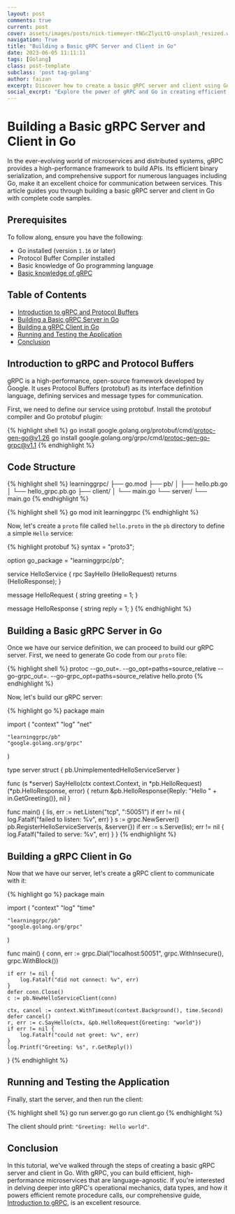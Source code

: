 ```yaml
---
layout: post
comments: true
current: post
cover: assets/images/posts/nick-tiemeyer-tNGcZlycLtQ-unsplash_resized.webp
navigation: True
title: "Building a Basic gRPC Server and Client in Go"
date: 2023-06-05 11:11:11
tags: [Golang]
class: post-template
subclass: 'post tag-golang'
author: faizan
excerpt: Discover how to create a basic gRPC server and client using Go. This step-by-step guide, complete with code samples, makes it easy to understand and implement efficient microservices communication.
social_excrpt: "Explore the power of gRPC and Go in creating efficient, language-agnostic microservices. Our latest article is a step-by-step guide on building a basic gRPC server and client in Go. Dive in and learn more! 🚀💻 #GoLang #gRPC #Microservices"
---
```


# Building a Basic gRPC Server and Client in Go

In the ever-evolving world of microservices and distributed systems, gRPC provides a high-performance framework to build APIs. Its efficient binary serialization, and comprehensive support for numerous languages including Go, make it an excellent choice for communication between services. This article guides you through building a basic gRPC server and client in Go with complete code samples.

## Prerequisites

To follow along, ensure you have the following:

- Go installed (version `1.16` or later)
- Protocol Buffer Compiler installed
- Basic knowledge of Go programming language
- [Basic knowledge of gRPC](/introduction-to-grpc)

## Table of Contents

* [Introduction to gRPC and Protocol Buffers](#introduction-to-grpc-and-protocol-buffers)
* [Building a Basic gRPC Server in Go](#building-a-basic-grpc-server-in-go)
* [Building a gRPC Client in Go](#building-a-grpc-client-in-go)
* [Running and Testing the Application](#running-and-testing-the-application)
* [Conclusion](#conclusion)

## Introduction to gRPC and Protocol Buffers

gRPC is a high-performance, open-source framework developed by Google. It uses Protocol Buffers (protobuf) as its interface definition language, defining services and message types for communication.

First, we need to define our service using protobuf. Install the protobuf compiler and Go protobuf plugin:

{% highlight shell %}
go install google.golang.org/protobuf/cmd/protoc-gen-go@v1.26
go install google.golang.org/grpc/cmd/protoc-gen-go-grpc@v1.1
{% endhighlight %}

## Code Structure

{% highlight shell %}
learninggrpc/
├── go.mod
├── pb/
│   ├── hello.pb.go
│   └── hello_grpc.pb.go
├── client/
│   └── main.go
└── server/
    └── main.go
{% endhighlight %}

{% highlight shell %}
go mod init learninggrpc
{% endhighlight %}

Now, let's create a `proto` file called `hello.proto` in the `pb` directory to define a simple `Hello` service:

{% highlight protobuf %}
syntax = "proto3";

option go_package = "learninggrpc/pb";

service HelloService {
    rpc SayHello (HelloRequest) returns (HelloResponse);
}

message HelloRequest {
    string greeting = 1;
}

message HelloResponse {
    string reply = 1;
}
{% endhighlight %}

## Building a Basic gRPC Server in Go

Once we have our service definition, we can proceed to build our gRPC server. First, we need to generate Go code from our `proto` file:

{% highlight shell %}
protoc --go_out=. --go_opt=paths=source_relative --go-grpc_out=. --go-grpc_opt=paths=source_relative hello.proto
{% endhighlight %}

Now, let's build our gRPC server:

{% highlight go %}
package main

import (
	"context"
	"log"
	"net"

	"learninggrpc/pb"
	"google.golang.org/grpc"
)

type server struct {
	pb.UnimplementedHelloServiceServer
}

func (s *server) SayHello(ctx context.Context, in *pb.HelloRequest) (*pb.HelloResponse, error) {
	return &pb.HelloResponse{Reply: "Hello " + in.GetGreeting()}, nil
}

func main() {
	lis, err := net.Listen("tcp", ":50051")
	if err != nil {
		log.Fatalf("failed to listen: %v", err)
	}
	s := grpc.NewServer()
	pb.RegisterHelloServiceServer(s, &server{})
	if err := s.Serve(lis); err != nil {
		log.Fatalf("failed to serve: %v", err)
	}
}
{% endhighlight %}

## Building a gRPC Client in Go

Now that we have our server, let's create a gRPC client to communicate with it:

{% highlight go %}
package main

import (
	"context"
	"log"
	"time"

	"learninggrpc/pb"
	"google.golang.org/grpc"
)

func main() {
	conn, err := grpc.Dial("localhost:50051", grpc.WithInsecure(), grpc.WithBlock())
	
	if err != nil {
		log.Fatalf("did not connect: %v", err)
	}
	defer conn.Close()
	c := pb.NewHelloServiceClient(conn)

	ctx, cancel := context.WithTimeout(context.Background(), time.Second)
	defer cancel()
	r, err := c.SayHello(ctx, &pb.HelloRequest{Greeting: "world"})
	if err != nil {
		log.Fatalf("could not greet: %v", err)
	}
	log.Printf("Greeting: %s", r.GetReply())
}
{% endhighlight %}

## Running and Testing the Application

Finally, start the server, and then run the client:

{% highlight shell %}
go run server.go
go run client.go
{% endhighlight %}

The client should print: `"Greeting: Hello world"`.

## Conclusion

In this tutorial, we've walked through the steps of creating a basic gRPC server and client in Go. With gRPC, you can build efficient, high-performance microservices that are language-agnostic. If you're interested in delving deeper into gRPC's operational mechanics, data types, and how it powers efficient remote procedure calls, our comprehensive guide, [Introduction to gRPC](/introduction-to-grpc), is an excellent resource.